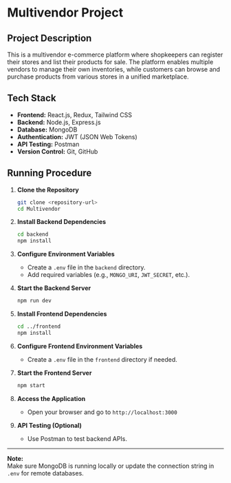 # Multivendor Project

## Project Description

This is a multivendor e-commerce platform where shopkeepers can register their stores and list their products for sale. The platform enables multiple vendors to manage their own inventories, while customers can browse and purchase products from various stores in a unified marketplace.

## Tech Stack

- **Frontend:** React.js, Redux, Tailwind CSS
- **Backend:** Node.js, Express.js
- **Database:** MongoDB
- **Authentication:** JWT (JSON Web Tokens)
- **API Testing:** Postman
- **Version Control:** Git, GitHub

## Running Procedure

1. **Clone the Repository**
    ```bash
    git clone <repository-url>
    cd Multivendor
    ```

2. **Install Backend Dependencies**
    ```bash
    cd backend
    npm install
    ```

3. **Configure Environment Variables**
    - Create a `.env` file in the `backend` directory.
    - Add required variables (e.g., `MONGO_URI`, `JWT_SECRET`, etc.).

4. **Start the Backend Server**
    ```bash
    npm run dev
    ```

5. **Install Frontend Dependencies**
    ```bash
    cd ../frontend
    npm install
    ```

6. **Configure Frontend Environment Variables**
    - Create a `.env` file in the `frontend` directory if needed.

7. **Start the Frontend Server**
    ```bash
    npm start
    ```

8. **Access the Application**
    - Open your browser and go to `http://localhost:3000`

9. **API Testing (Optional)**
    - Use Postman to test backend APIs.

---

**Note:**  
Make sure MongoDB is running locally or update the connection string in `.env` for remote databases.